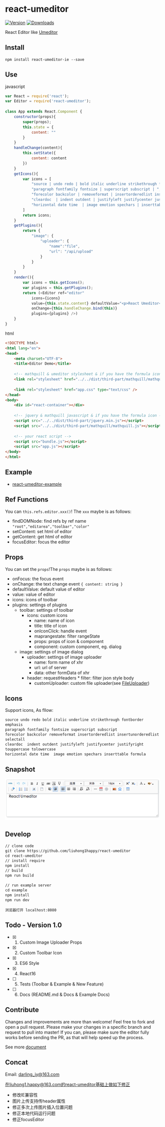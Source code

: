 <!--
 * @Description: In User Settings Edit
 * @Author: your name
 * @Date: 2019-01-21 06:09:38
 * @LastEditTime: 2020-04-23 09:57:03
 * @LastEditors: Please set LastEditors
 -->
# react-umeditor

[![Version](https://img.shields.io/npm/v/react-umeditor.svg)](https://www.npmjs.com/package/react-umeditor)
[![Downloads](https://img.shields.io/npm/dt/react-umeditor.svg)](https://www.npmjs.com/package/react-umeditor)

React Editor like [Umeditor](https://github.com/fex-team/umeditor)

## Install 

	npm install react-umeditor-ie --save

## Use

javascript

``` js
var React = require('react');
var Editor = require('react-umeditor');

class App extends React.Component {
	constructor(props){
		super(props);
		this.state = {
			content: ""
		}
	}
	handleChange(content){
		this.setState({
			content: content
		})
	}
	getIcons(){
		var icons = [
			"source | undo redo | bold italic underline strikethrough fontborder emphasis | ",
			"paragraph fontfamily fontsize | superscript subscript | ",
			"forecolor backcolor | removeformat | insertorderedlist insertunorderedlist | selectall | ",
			"cleardoc  | indent outdent | justifyleft justifycenter justifyright | touppercase tolowercase | ",
			"horizontal date time  | image emotion spechars | inserttable"
		]
		return icons;
	}
	getPlugins(){
		return {
			"image": { 
				"uploader": { 
					"name":"file", 
					"url": "/api/upload" 
				} 
			} 
		}
	}
	render(){
	    var icons = this.getIcons();
		var plugins = this.getPlugins();
		return (<Editor ref="editor" 
			icons={icons} 
			value={this.state.content} defaultValue="<p>React Umeditor</p>" 
			onChange={this.handleChange.bind(this)} 
			plugins={plugins} />)
	}
}
```
	
html

``` html
<!DOCTYPE html>
<html lang="en">
<head>
	<meta charset="UTF-8">
	<title>Editor Demo</title>
	
	<!-- mathquill & umeditor stylesheet & if you have the formula icon -->
	<link rel="stylesheet" href="../../dist/third-part/mathquill/mathquill.css"/>
	
	<link rel="stylesheet" href="app.css" type="text/css" />
</head>
<body>
	<div id="react-container"></div>
	
	<!-- jquery & mathquill javascript & if you have the formula icon -->
	<script src="../../dist/third-part/jquery.min.js"></script>
	<script src="../../dist/third-part/mathquill/mathquill.js"></script>
	
	<!-- your react script -->
	<script src="bundle.js"></script>
	<script src="app.js"></script>
</body>
</html>
```
	
## Example

- [react-umeditor-example](https://github.com/liuhong1happy/react-umeditor-example)

## Ref Functions

You can `this.refs.editor.xxx()`! The `xxx` maybe is as follows:

* findDOMNode: find  refs by ref name  `"root","editarea","toolbar","color" `
* setContent: set html of editor
* getContent: get html of editor
* focusEditor: focus the editor

## Props

You can set the `props`!The `props` maybe is as follows:
* onFocus: the focus event
* onChange: the text change event `{ content: string }`
* defaultValue: default value of editor
* value: value of editor
* icons: icons of toolbar
* plugins: settings of plugins
	* toolbar: settings of toolbar
		* icons: custom icons
			* name: name of icon
			* title: title of icon
			* onIconClick: handle event
			* maprangestate: filter rangeState
			* props: props of icon & component
			* component: custom component, eg. dialog
	* image: settings of image dialog 
		* uploader: settings of image uploader
			* name:  form name of xhr
			* url:  url of server
			* data: other formData of xhr
      * header: requestHeaders
			* filter: filter json style body
		* customUploader: custom file uploader(see [FileUploader](./src/utils/FileUpload.js))

## Icons

Support icons, As fllow:

	source undo redo bold italic underline strikethrough fontborder emphasis 
	paragraph fontfamily fontsize superscript subscript 
	forecolor backcolor removeformat insertorderedlist insertunorderedlist  selectall 
	cleardoc  indent outdent justifyleft justifycenter justifyright  touppercase tolowercase 
	horizontal date time  image emotion spechars inserttable formula

## Snapshot

![snapshot](editor.png)

## Develop
```
// clone code
git clone https://github.com/liuhong1happy/react-umeditor
cd react-umeditor
// install require
npm install
// build
npm run build

// run example server
cd example
npm install
npm run dev
  
浏览器打开 localhost:8080
```	
## Todo - Version 1.0

- [x] 1. Custom Image Uploader Props
- [x] 2. Custom Toolbar Icon
- [x] 3. ES6 Style
- [x] 4. React16
- [ ] 5. Tests (Toolbar & Example & New Feature)
- [ ] 6. Docs (README.md & Docs & Example Docs)

## Contribute

Changes and improvements are more than welcome! Feel free to fork and open a pull request. Please make your changes in a specific branch and request to pull into master! If you can, please make sure the editor fully works before sending the PR, as that will help speed up the process.

See more [document](https://github.com/liuhong1happy/react-umeditor/blob/master/docs/contribute.md)

## Concat

Email: [darling_jy@163.com](mailto:darling_jy@163.com)

在liuhong1.happy@163.com的react-umeditor基础上做如下修正

- 修改IE兼容性  
- 图片上传支持传header属性
- 修正多次上传图片插入位置问题
- 修正本地代码运行问题
- 修正focusEditor